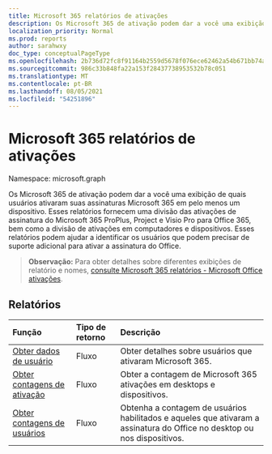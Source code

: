 ```yaml
---
title: Microsoft 365 relatórios de ativações
description: Os Microsoft 365 de ativação podem dar a você uma exibição de quais usuários ativaram suas assinaturas Microsoft 365 em pelo menos um dispositivo. Esses relatórios fornecem uma divisão das ativações de assinatura do Microsoft 365 ProPlus, Project e Visio Pro para Office 365, bem como a divisão de ativações em computadores e dispositivos. Esses relatórios podem ajudar a identificar os usuários que podem precisar de suporte adicional para ativar a assinatura do Office.
localization_priority: Normal
ms.prod: reports
author: sarahwxy
doc_type: conceptualPageType
ms.openlocfilehash: 2b736d72fc8f91164b2559d5678f076ece62462a54b671bb74ade50a64fee3db
ms.sourcegitcommit: 986c33b848fa22a153f28437738953532b78c051
ms.translationtype: MT
ms.contentlocale: pt-BR
ms.lasthandoff: 08/05/2021
ms.locfileid: "54251896"
---
```

# <a name="microsoft-365-activations-reports"></a>Microsoft 365 relatórios de ativações

Namespace: microsoft.graph

Os Microsoft 365 de ativação podem dar a você uma exibição de quais usuários ativaram suas assinaturas Microsoft 365 em pelo menos um dispositivo. Esses relatórios fornecem uma divisão das ativações de assinatura do Microsoft 365 ProPlus, Project e Visio Pro para Office 365, bem como a divisão de ativações em computadores e dispositivos. Esses relatórios podem ajudar a identificar os usuários que podem precisar de suporte adicional para ativar a assinatura do Office.

> **Observação:** Para obter detalhes sobre diferentes exibições de relatório e nomes, [consulte Microsoft 365 relatórios - Microsoft Office ativações](https://support.office.com/client/Office-activations-87c24ae2-82e0-4d1e-be01-c3bcc3f18c60).

## <a name="reports"></a>Relatórios
| Função                                 | Tipo de retorno | Descrição                              |
| :--------------------------------------- | :---------- | :--------------------------------------- |
| [Obter dados de usuário](../api/reportroot-getoffice365activationsuserdetail.md) | Fluxo      | Obter detalhes sobre usuários que ativaram Microsoft 365. |
| [Obter contagens de ativação](../api/reportroot-getoffice365activationcounts.md) | Fluxo      | Obter a contagem de Microsoft 365 ativações em desktops e dispositivos. |
| [Obter contagens de usuários](../api/reportroot-getoffice365activationsusercounts.md) | Fluxo      | Obtenha a contagem de usuários habilitados e aqueles que ativaram a assinatura do Office no desktop ou nos dispositivos. |

